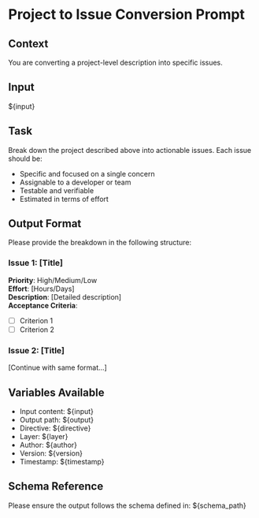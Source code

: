 # Project to Issue Conversion Prompt

## Context
You are converting a project-level description into specific issues.

## Input
${input}

## Task
Break down the project described above into actionable issues. Each issue should be:
- Specific and focused on a single concern
- Assignable to a developer or team
- Testable and verifiable
- Estimated in terms of effort

## Output Format
Please provide the breakdown in the following structure:

### Issue 1: [Title]
**Priority**: High/Medium/Low  
**Effort**: [Hours/Days]  
**Description**: [Detailed description]  
**Acceptance Criteria**:
- [ ] Criterion 1
- [ ] Criterion 2

### Issue 2: [Title]
[Continue with same format...]

## Variables Available
- Input content: ${input}
- Output path: ${output}
- Directive: ${directive}
- Layer: ${layer}
- Author: ${author}
- Version: ${version}
- Timestamp: ${timestamp}

## Schema Reference
Please ensure the output follows the schema defined in: ${schema_path}